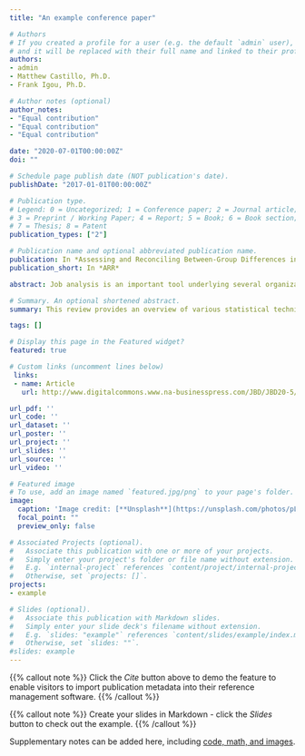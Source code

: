 ```yaml
---
title: "An example conference paper"

# Authors
# If you created a profile for a user (e.g. the default `admin` user), write the username (folder name) here 
# and it will be replaced with their full name and linked to their profile.
authors:
- admin
- Matthew Castillo, Ph.D.
- Frank Igou, Ph.D.

# Author notes (optional)
author_notes:
- "Equal contribution"
- "Equal contribution"
- "Equal contribution"

date: "2020-07-01T00:00:00Z"
doi: ""

# Schedule page publish date (NOT publication's date).
publishDate: "2017-01-01T00:00:00Z"

# Publication type.
# Legend: 0 = Uncategorized; 1 = Conference paper; 2 = Journal article;
# 3 = Preprint / Working Paper; 4 = Report; 5 = Book; 6 = Book section;
# 7 = Thesis; 8 = Patent
publication_types: ["2"]

# Publication name and optional abbreviated publication name.
publication: In *Assessing and Reconciling Between-Group Differences in Job Analysis Ratings*
publication_short: In *ARR*

abstract: Job analysis is an important tool underlying several organizational functions including performance appraisals, selection, and training. Typical job analyses are conducted with a random, stratified sample of subject matter experts (SMEs). These individuals are often job incumbents who are asked to rate and make judgments concerning the frequency and importance of job tasks. It is presumed that incumbents who perform a job should evaluate it similarly. Accordingly, it may be concerning if there is significant variance in employees’ job analysis ratings depending on what is causing the differences. As such, job analysts must determine if rating differences are legitimate (“real”) or due to error. This review provides an overview of various statistical techniques that can be used to assess the significance of between-group differences in job analysis ratings and how they can be used by job analysis experts to determine the extent to which SME ratings are consistent. In addition to detecting rating differences among SME groups, we also provide practical recommendations for reconciling those differences, if necessary.

# Summary. An optional shortened abstract.
summary: This review provides an overview of various statistical techniques that can be used to assess the significance of between-group differences in job analysis ratings and how they can be used by job analysis experts to determine the extent to which SME ratings are consistent.

tags: []

# Display this page in the Featured widget?
featured: true

# Custom links (uncomment lines below)
 links:
 - name: Article
   url: http://www.digitalcommons.www.na-businesspress.com/JBD/JBD20-5/2_CastilloFinal.pdf

url_pdf: ''
url_code: ''
url_dataset: ''
url_poster: ''
url_project: ''
url_slides: ''
url_source: ''
url_video: ''

# Featured image
# To use, add an image named `featured.jpg/png` to your page's folder. 
image:
  caption: 'Image credit: [**Unsplash**](https://unsplash.com/photos/pLCdAaMFLTE)'
  focal_point: ""
  preview_only: false

# Associated Projects (optional).
#   Associate this publication with one or more of your projects.
#   Simply enter your project's folder or file name without extension.
#   E.g. `internal-project` references `content/project/internal-project/index.md`.
#   Otherwise, set `projects: []`.
projects:
- example

# Slides (optional).
#   Associate this publication with Markdown slides.
#   Simply enter your slide deck's filename without extension.
#   E.g. `slides: "example"` references `content/slides/example/index.md`.
#   Otherwise, set `slides: ""`.
#slides: example
---
```


{{% callout note %}}
Click the *Cite* button above to demo the feature to enable visitors to import publication metadata into their reference management software.
{{% /callout %}}

{{% callout note %}}
Create your slides in Markdown - click the *Slides* button to check out the example.
{{% /callout %}}

Supplementary notes can be added here, including [code, math, and images](https://wowchemy.com/docs/writing-markdown-latex/).
